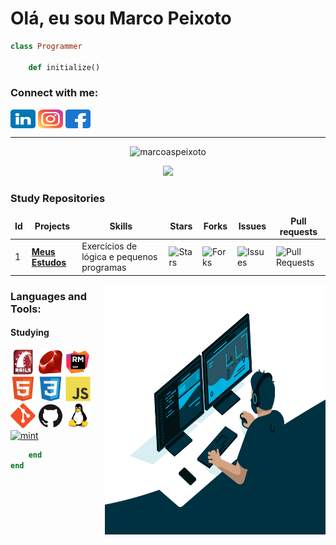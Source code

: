 # Olá, eu sou Marco Peixoto 

```ruby 
class Programmer

	def initialize() 
```

<p align="left">
    <h3 align="left">Connect with me:</h3>
    <a href="https://linkedin.com/in/marcoaspeixoto" target="_blank"><img align="center" src="https://github.com/marcoaspeixoto/marcoaspeixoto/blob/main/linkedin.png?raw=true" alt="marcoaspeixoto" height="30" width="40" /></a>
    <a href="https://www.instagram.com/marcoaspeixoto/" target="_blank"><img align="center" src="https://github.com/marcoaspeixoto/marcoaspeixoto/blob/main/instagram.png?raw=true" alt="marcoaspeixoto" height="30" width="40"/></a>
    <a href="https://www.facebook.com/marcoaspeixoto/" target="_blank"><img align="center" src="https://github.com/marcoaspeixoto/marcoaspeixoto/blob/main/facebook.png?raw=true" alt="marcoaspeixoto" height="30" width="40" /></a>    
</p>

---

<p align="center"> <img src="https://komarev.com/ghpvc/?username=marcoaspeixoto" alt="marcoaspeixoto" /> </p>

<p align="center"> <img src="https://wakatime.com/badge/user/c6b6e635-3dc0-41a6-a225-76691d5e7890.svg" /> </p>


<h3>Study Repositories</h3>
<table>
    <thead align="center">
        <tr border: none;>
            <td><b>Id</b></td>
	    <td><b>Projects</b></td>
	    <td><b>Skills</b></td>
            <td><b>Stars</b></td>
            <td><b>Forks</b></td>
            <td><b>Issues</b></td>
            <td><b>Pull requests</b></td>
        </tr>
    </thead>
    <tbody>
	<tr>
		<td>1</td>
            	<td><a href="https://github.com/marcoaspeixoto/Meus-Estudos"><b>Meus Estudos</b></a></td>
		<td>Exercícios de lógica e pequenos programas</td>
            	<td><img alt="Stars" src="https://img.shields.io/github/stars/marcoaspeixoto/Meus-Estudos?style=flat-square&labelColor=343b41" /></td>
            	<td><img alt="Forks" src="https://img.shields.io/github/forks/marcoaspeixoto/Meus-Estudos?style=flat-square&labelColor=343b41" /></td>
            	<td><img alt="Issues" src="https://img.shields.io/github/issues/marcoaspeixoto/Meus-Estudos?style=flat-square&labelColor=343b41" /></td>
            	<td><img alt="Pull Requests" src="https://img.shields.io/github/issues-pr/marcoaspeixoto/Meus-Estudos?style=flat-square&labelColor=343b41" /></td>
        </tr>
</tbody>
</table>

 <img align="right" alt="GIF" src="https://github.com/marcoaspeixoto/marcoaspeixoto/blob/main/code.gif?raw=true" width="70%" height="400px" />

<h3 align="left">Languages and Tools:</h3>
    <p align="left">
        <h4 align="left">Studying</h4>
        <a href="https://stackshare.io/rails" target="_blank"><img src="https://github.com/devicons/devicon/raw/master/icons/rails/rails-original-wordmark.svg" alt="rails" width="40" height="40" /></a>
        <a href="https://stackshare.io/ruby" target="_blank"><img src="https://github.com/devicons/devicon/raw/master/icons/ruby/ruby-original.svg" alt="ruby" width="40" height="40" /></a>
        <a href="https://stackshare.io/rubymine" target="_blank"><img src="https://github.com/devicons/devicon/raw/master/icons/rubymine/rubymine-original.svg" alt="rubymine" width="40" height="40" /></a>
	<a href="https://stackshare.io/html5" target="_blank"><img src="https://github.com/devicons/devicon/blob/master/icons/html5/html5-original.svg" alt="html" width="40" height="40" /></a>
	<a href="https://stackshare.io/css-3" target="_blank"><img src="https://github.com/devicons/devicon/blob/master/icons/css3/css3-original.svg" alt="css" width="40" height="40" /></a>
	<a href="https://stackshare.io/javascript" target="_blank"><img src="https://github.com/devicons/devicon/raw/master/icons/javascript/javascript-original.svg" alt="javascript" width="40" height="40" /></a>
        <a href="https://stackshare.io/git" target="_blank"><img src="https://github.com/devicons/devicon/raw/master/icons/git/git-original.svg" alt="git" width="40" height="40" /></a>
        <a href="https://stackshare.io/github" target="_blank"><img src="https://github.com/devicons/devicon/raw/master/icons/github/github-original.svg" alt="github" width="40" height="40" /></a>
        <a href="https://stackshare.io/linux" target="_blank"><img src="https://github.com/devicons/devicon/raw/master/icons/linux/linux-original.svg" alt="linux" width="40" height="40" /></a>
        <a href="https://stackshare.io/linux-mint" target="_blank"><img src="https://upload.wikimedia.org/wikipedia/commons/3/3f/Linux_Mint_logo_without_wordmark.svg" alt="mint" width="40" height="40" /></a>
      </p>

```ruby 
	end 
end 
```
